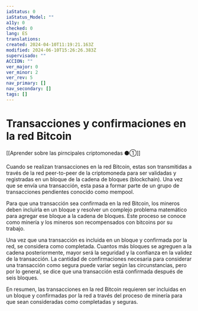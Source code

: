 ```yaml
---
iaStatus: 0
iaStatus_Model: ""
a11y: 0
checked: 0
lang: ES
translations: 
created: 2024-04-10T11:19:21.163Z
modified: 2024-06-10T15:26:26.383Z
supervisado: ""
ACCION: ""
ver_major: 0
ver_minor: 2
ver_rev: 5
nav_primary: []
nav_secondary: []
tags: []
---
```

# Transacciones y confirmaciones en la red Bitcoin

[[Aprender sobre las pirncipales criptomonedas ⚫①]]

Cuando se realizan transacciones en la red Bitcoin, estas son transmitidas a través de la red peer-to-peer de la criptomoneda para ser validadas y registradas en un bloque de la cadena de bloques (blockchain). Una vez que se envía una transacción, esta pasa a formar parte de un grupo de transacciones pendientes conocido como mempool.

Para que una transacción sea confirmada en la red Bitcoin, los mineros deben incluirla en un bloque y resolver un complejo problema matemático para agregar ese bloque a la cadena de bloques. Este proceso se conoce como minería y los mineros son recompensados con bitcoins por su trabajo.

Una vez que una transacción es incluida en un bloque y confirmada por la red, se considera como completada. Cuantos más bloques se agreguen a la cadena posteriormente, mayor será la seguridad y la confianza en la validez de la transacción. La cantidad de confirmaciones necesaria para considerar una transacción como segura puede variar según las circunstancias, pero por lo general, se dice que una transacción está confirmada después de seis bloques.

En resumen, las transacciones en la red Bitcoin requieren ser incluidas en un bloque y confirmadas por la red a través del proceso de minería para que sean consideradas como completadas y seguras.
